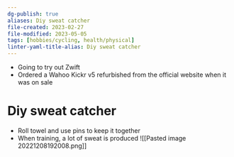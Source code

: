 ```yaml
---
dg-publish: true
aliases: Diy sweat catcher
file-created: 2023-02-27
file-modified: 2023-05-05
tags: [hobbies/cycling, health/physical]
linter-yaml-title-alias: Diy sweat catcher
---
```


- Going to try out Zwift
- Ordered a Wahoo Kickr v5 refurbished from the official website when it was on sale

# Diy sweat catcher

- Roll towel and use pins to keep it together
- When training, a lot of sweat is produced
![[Pasted image 20221208192008.png]]
